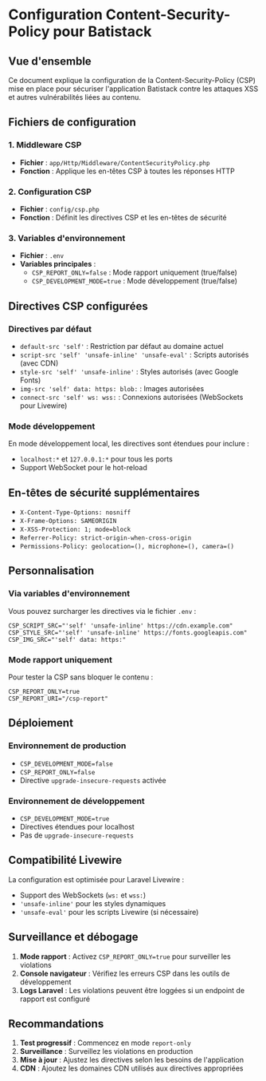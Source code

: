 # Configuration Content-Security-Policy pour Batistack

## Vue d'ensemble

Ce document explique la configuration de la Content-Security-Policy (CSP) mise en place pour sécuriser l'application Batistack contre les attaques XSS et autres vulnérabilités liées au contenu.

## Fichiers de configuration

### 1. Middleware CSP
- **Fichier** : `app/Http/Middleware/ContentSecurityPolicy.php`
- **Fonction** : Applique les en-têtes CSP à toutes les réponses HTTP

### 2. Configuration CSP
- **Fichier** : `config/csp.php`
- **Fonction** : Définit les directives CSP et les en-têtes de sécurité

### 3. Variables d'environnement
- **Fichier** : `.env`
- **Variables principales** :
  - `CSP_REPORT_ONLY=false` : Mode rapport uniquement (true/false)
  - `CSP_DEVELOPMENT_MODE=true` : Mode développement (true/false)

## Directives CSP configurées

### Directives par défaut
- `default-src 'self'` : Restriction par défaut au domaine actuel
- `script-src 'self' 'unsafe-inline' 'unsafe-eval'` : Scripts autorisés (avec CDN)
- `style-src 'self' 'unsafe-inline'` : Styles autorisés (avec Google Fonts)
- `img-src 'self' data: https: blob:` : Images autorisées
- `connect-src 'self' ws: wss:` : Connexions autorisées (WebSockets pour Livewire)

### Mode développement
En mode développement local, les directives sont étendues pour inclure :
- `localhost:*` et `127.0.0.1:*` pour tous les ports
- Support WebSocket pour le hot-reload

## En-têtes de sécurité supplémentaires

- `X-Content-Type-Options: nosniff`
- `X-Frame-Options: SAMEORIGIN`
- `X-XSS-Protection: 1; mode=block`
- `Referrer-Policy: strict-origin-when-cross-origin`
- `Permissions-Policy: geolocation=(), microphone=(), camera=()`

## Personnalisation

### Via variables d'environnement
Vous pouvez surcharger les directives via le fichier `.env` :

```env
CSP_SCRIPT_SRC="'self' 'unsafe-inline' https://cdn.example.com"
CSP_STYLE_SRC="'self' 'unsafe-inline' https://fonts.googleapis.com"
CSP_IMG_SRC="'self' data: https:"
```

### Mode rapport uniquement
Pour tester la CSP sans bloquer le contenu :

```env
CSP_REPORT_ONLY=true
CSP_REPORT_URI="/csp-report"
```

## Déploiement

### Environnement de production
- `CSP_DEVELOPMENT_MODE=false`
- `CSP_REPORT_ONLY=false`
- Directive `upgrade-insecure-requests` activée

### Environnement de développement
- `CSP_DEVELOPMENT_MODE=true`
- Directives étendues pour localhost
- Pas de `upgrade-insecure-requests`

## Compatibilité Livewire

La configuration est optimisée pour Laravel Livewire :
- Support des WebSockets (`ws:` et `wss:`)
- `'unsafe-inline'` pour les styles dynamiques
- `'unsafe-eval'` pour les scripts Livewire (si nécessaire)

## Surveillance et débogage

1. **Mode rapport** : Activez `CSP_REPORT_ONLY=true` pour surveiller les violations
2. **Console navigateur** : Vérifiez les erreurs CSP dans les outils de développement
3. **Logs Laravel** : Les violations peuvent être loggées si un endpoint de rapport est configuré

## Recommandations

1. **Test progressif** : Commencez en mode `report-only`
2. **Surveillance** : Surveillez les violations en production
3. **Mise à jour** : Ajustez les directives selon les besoins de l'application
4. **CDN** : Ajoutez les domaines CDN utilisés aux directives appropriées